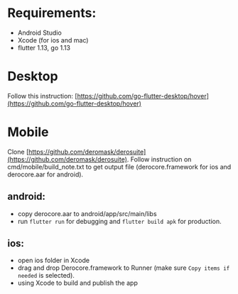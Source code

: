 # Requirements:
- Android Studio
- Xcode (for ios and mac)
- flutter 1.13, go 1.13

# Desktop
Follow this instruction: [https://github.com/go-flutter-desktop/hover](https://github.com/go-flutter-desktop/hover)

# Mobile
Clone [https://github.com/deromask/derosuite](https://github.com/deromask/derosuite). Follow instruction on cmd/mobile/build_note.txt to get output file (derocore.framework for ios and derocore.aar for android).
## android:
- copy derocore.aar to android/app/src/main/libs
- run `flutter run` for debugging and `flutter build apk` for production.
## ios:
- open ios folder in Xcode
- drag and drop Derocore.framework to Runner (make sure `Copy items if needed` is selected).
- using Xcode to build and publish the app
